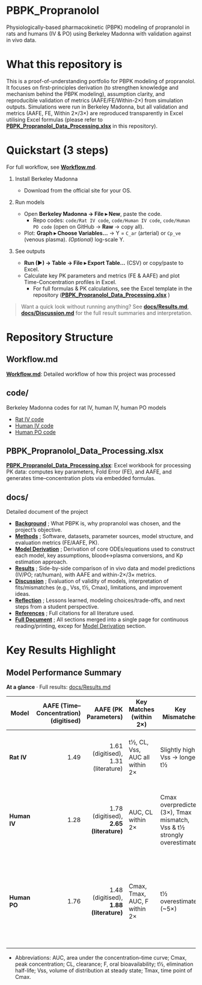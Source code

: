 # PBPK_Propranolol
Physiologically-based pharmacokinetic (PBPK) modeling of propranolol in rats and humans (IV & PO) using Berkeley Madonna with validation against in vivo data.

# What this repository is
This is a proof-of-understanding portfolio for PBPK modeling of propranolol. It focuses on first-principles derivation (to strengthen knowledge and mechanism behind the PBPK modeling), assumption clarity, and reproducible validation of metrics (AAFE/FE/Within-2×) from simulation outputs. Simulations were run in Berkeley Madonna, but all validation and metrics (AAFE, FE, Within 2×/3×) are reproduced transparently in Excel utilising Excel formulas (please refer to **[PBPK_Propranolol_Data_Processing.xlsx](PBPK_Propranolol_Data_Processing.xlsx)** in this repository).

# Quickstart (3 steps)
For full workflow, see **[Workflow.md](Workflow.md)**. 

1) Install Berkeley Madonna  
   - Download from the official site for your OS.

2) Run models  
   - Open **Berkeley Madonna → File ▸ New**, paste the code.  
     - Repo codes: `code/Rat IV code`, `code/Human IV code`, `code/Human PO code` (open on GitHub → **Raw** → copy all).  
   - Plot: **Graph ▸ Choose Variables…** → Y = `C_ar` (arterial) or `Cp_ve` (venous plasma). *(Optional)* log-scale Y.

3) See outputs  
   - **Run (▶) → Table → File ▸ Export Table…** (CSV) or copy/paste to Excel.
   - Calculate key PK parameters and metrics (FE & AAFE) and plot Time-Concentration profiles in Excel.
     - For full formulas & PK calculations, see the Excel template in the repository (**[PBPK_Propranolol_Data_Processing.xlsx](PBPK_Propranolol_Data_Processing.xlsx)** )    

> Want a quick look without running anything? See **[docs/Results.md](docs/Results.md)**, **[docs/Discussion.md](docs/Discussion.md)** for the full result summaries and interpretation.


# Repository Structure
## Workflow.md
**[Workflow.md](Workflow.md)**: Detailed workflow of how this project was processed

## code/ 
Berkeley Madonna codes for rat IV, human IV, human PO models
- [Rat IV code](https://github.com/kimsjjkjn/PBPK_Propranolol/blob/main/code/Rat%20IV%20code)
- [Human IV code](https://github.com/kimsjjkjn/PBPK_Propranolol/blob/main/code/Human%20IV%20code)
- [Human PO code](https://github.com/kimsjjkjn/PBPK_Propranolol/blob/main/code/Human%20PO%20code)

## PBPK_Propranolol_Data_Processing.xlsx 
**[PBPK_Propranolol_Data_Processing.xlsx](PBPK_Propranolol_Data_Processing.xlsx)**: Excel workbook for processing PK data: computes key parameters, Fold Error (FE), and AAFE, and generates time–concentration plots via embedded formulas.

## docs/ 
Detailed document of the project
- **[Background](docs/Background.md)** ; What PBPK is, why propranolol was chosen, and the project’s objective.
- **[Methods](docs/Methods.md)** ; Software, datasets, parameter sources, model structure, and evaluation metrics (FE/AAFE, PK).
- **[Model Derivation](docs/model_derivation.md)** ; Derivation of core ODEs/equations used to construct each model, key assumptions, blood↔plasma conversions, and Kp estimation approach.
- **[Results](docs/Results.md)** ; Side-by-side comparison of in vivo data and model predictions (IV/PO; rat/human), with AAFE and within-2×/3× metrics.
- **[Discussion](docs/Discussion.md)** ; Evaluation of validity of models, interpretation of fits/mismatches (e.g., Vss, t½, Cmax), limitations, and improvement ideas.
- **[Reflection](docs/Reflection.md)** ; Lessons learned, modeling choices/trade-offs, and next steps from a student perspective.
- **[References](docs/References.md)** ; Full citations for all literature used.
- **[Full Document](docs/Full_Document.md)** ; All sections merged into a single page for continuous reading/printing, excep for [Model Derivation](docs/model_derivation.md) section.

# Key Results Highlight
## Model Performance Summary
**At a glance** · Full results: [docs/Results.md](docs/Results.md)


| Model        |        AAFE (Time–Concentration) (digitised) |                          AAFE (PK Parameters) | Key Matches (within 2×)       | Key Mismatches                                                           | Overall Conclusion                                                                                           |
| ------------ | -----------------------: | --------------------------------------------: | ----------------------------- | ------------------------------------------------------------------------ | ------------------------------------------------------------------------------------------------------------ |
| **Rat IV**   |                      1.49 |                1.61 (digitised), 1.31 (literature) | t½, CL, Vss, AUC all within 2× | Slightly high Vss → longer t½                                             | Excellent fit. Exposure (AUC, CL) on target. Reliable and well-validated.                                    |
| **Human IV** | 1.28 | 1.78 (digitised), **2.65 (literature)** | AUC, CL within 2×             | Cmax overpredicted (3×), Tmax mismatch, Vss & t½ strongly overestimated | Partial agreement. Moderate accuracy by 3× rule, but not sufficiently predictive for clinical use.           |
| **Human PO** |                     1.76 |         1.48 (digitised), **1.88 (literature)** | Cmax, Tmax, AUC, F within 2×        | t½ overestimated (~5×)    | Acceptable fit overall. Exposure (AUC, F) well predicted but t½ largely overestimated potentially due to oversimplified absorption model.   |

- Abbreviations: AUC, area under the concentration–time curve; Cmax, peak concentration; CL, clearance; F, oral bioavailability; t½, elimination half-life; Vss, volume of distribution at steady state; Tmax, time point of Cmax.
